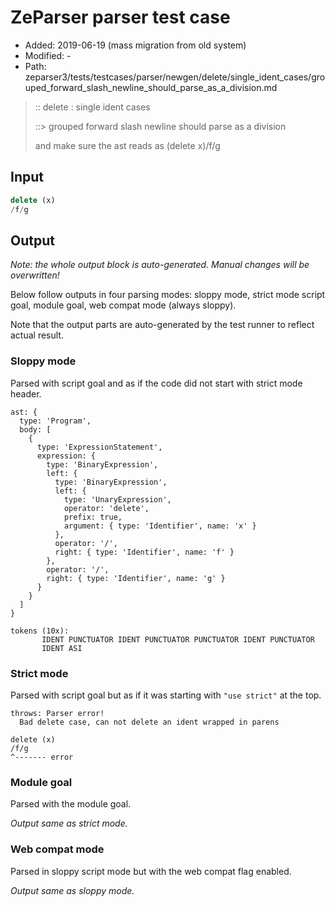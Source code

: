 # ZeParser parser test case

- Added: 2019-06-19 (mass migration from old system)
- Modified: -
- Path: zeparser3/tests/testcases/parser/newgen/delete/single_ident_cases/grouped_forward_slash_newline_should_parse_as_a_division.md

> :: delete : single ident cases
>
> ::> grouped forward slash newline should parse as a division
>
> and make sure the ast reads as (delete x)/f/g

## Input

`````js
delete (x)
/f/g
`````

## Output

_Note: the whole output block is auto-generated. Manual changes will be overwritten!_

Below follow outputs in four parsing modes: sloppy mode, strict mode script goal, module goal, web compat mode (always sloppy).

Note that the output parts are auto-generated by the test runner to reflect actual result.

### Sloppy mode

Parsed with script goal and as if the code did not start with strict mode header.

`````
ast: {
  type: 'Program',
  body: [
    {
      type: 'ExpressionStatement',
      expression: {
        type: 'BinaryExpression',
        left: {
          type: 'BinaryExpression',
          left: {
            type: 'UnaryExpression',
            operator: 'delete',
            prefix: true,
            argument: { type: 'Identifier', name: 'x' }
          },
          operator: '/',
          right: { type: 'Identifier', name: 'f' }
        },
        operator: '/',
        right: { type: 'Identifier', name: 'g' }
      }
    }
  ]
}

tokens (10x):
       IDENT PUNCTUATOR IDENT PUNCTUATOR PUNCTUATOR IDENT PUNCTUATOR
       IDENT ASI
`````

### Strict mode

Parsed with script goal but as if it was starting with `"use strict"` at the top.

`````
throws: Parser error!
  Bad delete case, can not delete an ident wrapped in parens

delete (x)
/f/g
^------- error
`````


### Module goal

Parsed with the module goal.

_Output same as strict mode._

### Web compat mode

Parsed in sloppy script mode but with the web compat flag enabled.

_Output same as sloppy mode._
